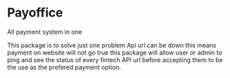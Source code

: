 # Payoffice
All payment system in one

This package is to solve just one problem 
Api url can be down this means payment on website will not go true
this package will allow user or admin to ping and see the status of every fintech API url before accepting them to be the use as the prefered payment option.

